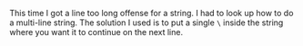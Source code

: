 This time I got a line too long offense for a string. I had to look up how to do a multi-line string. The solution I 
used is to put a single `\` inside the string where you want it to continue on the next line. 